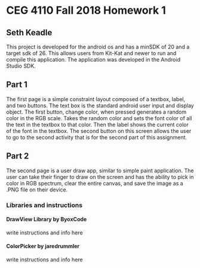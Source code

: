 #   CEG 4110 Fall 2018 Homework 1
##   Seth Keadle

This project is developed for the android os and has a minSDK of 20 and a target sdk of 26. This allows users from Kit-Kat and newer to run and compile this application. The application was developed in the Android Studio SDK.

##   Part 1
The first page is a simple constraint layout composed of a textbox, label, and two buttons. The text box is the standard android user input and display object. The first button, change color, when pressed generates a random color in the RGB scale. Takes the random color and sets the font color of all the text in the textbox to that color. Then the label shows the current color of the font in the textbox. The second button on this screen allows the user to go to the second activity that is for the second part of this assignment.

##   Part 2
The second page is a user draw app, similar to simple paint application. The user can take their finger to draw on the screen and has the ability to pick in color in RGB spectrum, clear the entire canvas, and save the image as a .PNG file on their device.

### Libraries and instructions
####    DrawView Library by ByoxCode
write instructions and info here
#### ColorPicker by jaredrummler
write instructions and info here
